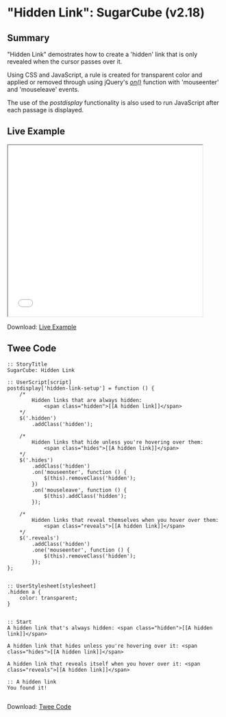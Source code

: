 # "Hidden Link": SugarCube (v2.18)

## Summary

"Hidden Link" demostrates how to create a 'hidden' link that is only revealed when the cursor passes over it.

Using CSS and JavaScript, a rule is created for transparent color and applied or removed through using jQuery's *[on()](http://api.jquery.com/on/)* function with 'mouseenter' and 'mouseleave' events.

The use of the *postdisplay* functionality is also used to run JavaScript after each passage is displayed.

## Live Example

<section>
<iframe src="sugarcube_hiddenlink_example.html" height=400 width=90%></iframe>


Download: <a href="sugarcube_hiddenlink_example.html" target="_blank">Live Example</a>
</section>

## Twee Code

```
:: StoryTitle
SugarCube: Hidden Link

:: UserScript[script]
postdisplay['hidden-link-setup'] = function () {
	/*
		Hidden links that are always hidden:
			<span class="hidden">[[A hidden link]]</span>
	*/
	$('.hidden')
		.addClass('hidden');

	/*
		Hidden links that hide unless you're hovering over them:
			<span class="hides">[[A hidden link]]</span>
	*/
	$('.hides')
		.addClass('hidden')
		.on('mouseenter', function () {
			$(this).removeClass('hidden');
		})
		.on('mouseleave', function () {
			$(this).addClass('hidden');
		});

	/*
		Hidden links that reveal themselves when you hover over them:
			<span class="reveals">[[A hidden link]]</span>
	*/
	$('.reveals')
		.addClass('hidden')
		.one('mouseenter', function () {
			$(this).removeClass('hidden');
		});
};


:: UserStylesheet[stylesheet]
.hidden a {
	color: transparent;
}


:: Start
A hidden link that's always hidden: <span class="hidden">[[A hidden link]]</span>

A hidden link that hides unless you're hovering over it: <span class="hides">[[A hidden link]]</span>

A hidden link that reveals itself when you hover over it: <span class="reveals">[[A hidden link]]</span>

:: A hidden link
You found it!


```

Download: <a href="sugarcube_hiddenlink_twee.txt" target="_blank">Twee Code</a>


